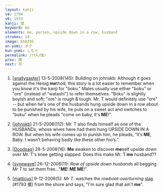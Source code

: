 ```yaml
---
layout: kanji
v4: 1794
v6: 1933
kanji: 僕
keyword: me
elements: me, person, upside down in a row, husband
strokes: 14
image: E58395
on-yomi: ボク
kun-yomi: しもべ
permalink: /rtk/僕/
prev: 撲
next: 共
---
```


1) [<a href="http://kanji.koohii.com/profile/snallygaster">snallygaster</a>] 13-5-2008(145): Building on johnskb: Although it goes against the Heisig<strong> me</strong>thod, this story is a lot easier to remember when you know it&#039;s the kanji for &quot;boku.&quot; Males usually use either &quot;boku&quot; or &quot;ore&quot; (instead of &quot;watashi&quot;) to refer themselves. &quot;Boku&quot; is slightly boyish and soft; &quot;ore&quot; is rough &amp; tough. Mr. T would definitely use &quot;ore&quot; -- but when he&#039;s one of the husbands hung upside down in a row about to be punished by his wife, he puts on a sweet act and switches to &quot;boku&quot; when he pleads &quot;come on baby, it&#039;s<strong> ME</strong>!&quot;.

2) [<a href="http://kanji.koohii.com/profile/johnskb">johnskb</a>] 21-5-2006(112): Mr. T also finds himself as one of the HUSBANDs, whose wives have had them hung UPSIDE DOWN IN A ROW. But when his wife comes up to punish him, he pleads, “It’s<strong> ME</strong>, Baby. I wasn’t behaving badly like these other foo’s.”.

3) [<a href="http://kanji.koohii.com/profile/Doodsaq">Doodsaq</a>] 28-5-2008(16): <strong>Me</strong> awaken to discover<strong> me</strong>self upside down over Mr. T&#039;s knee getting slapped. Does this make Mr. T<strong> me</strong> husband??

4) [<a href="http://kanji.koohii.com/profile/synewave">synewave</a>] 26-12-2006(11): <em>Row of upside down husbands</em> all begging <em>Mr T</em> to set them free...&quot;<strong>ME</strong>!<strong> ME</strong><strong> ME</strong>!&quot;.

5) [<a href="http://kanji.koohii.com/profile/matticus">matticus</a>] 9-12-2006(5): <em>Mr T.</em> watches the <em>rowboat-overturning</em> <a href="../v4/1793.html">slap</a> (#1793 撲) from the shore and says, &quot;I&#039;m sure glad that ain&#039;t<strong> me</strong>&quot;.

